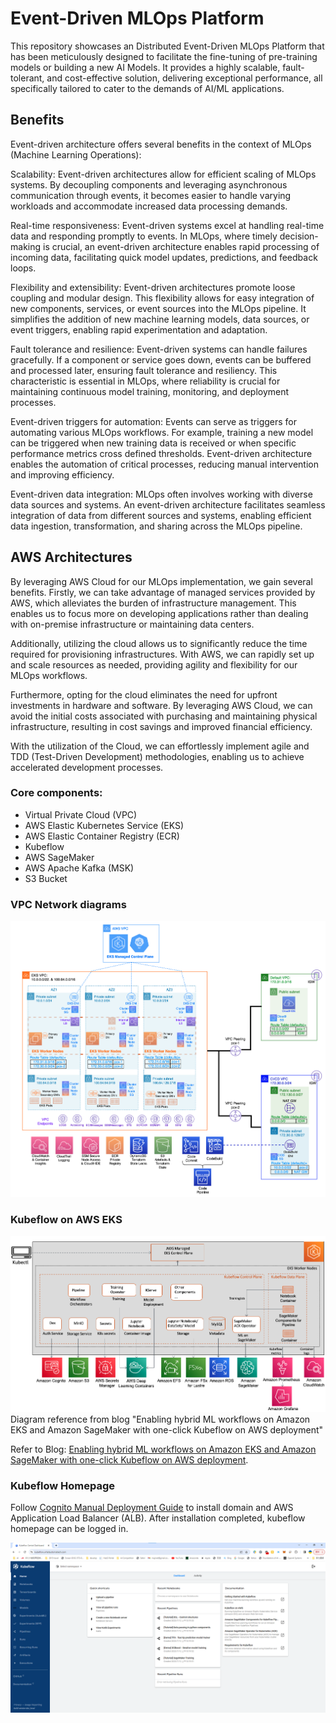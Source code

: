 # Event-Driven MLOps Platform
This repository showcases an Distributed Event-Driven MLOps Platform that has been meticulously designed to facilitate the fine-tuning of pre-training models or building a new AI Models. It provides a highly scalable, fault-tolerant, and cost-effective solution, delivering exceptional performance, all specifically tailored to cater to the demands of AI/ML applications.

## Benefits

Event-driven architecture offers several benefits in the context of MLOps (Machine Learning Operations):

Scalability: Event-driven architectures allow for efficient scaling of MLOps systems. By decoupling components and leveraging asynchronous communication through events, it becomes easier to handle varying workloads and accommodate increased data processing demands.

Real-time responsiveness: Event-driven systems excel at handling real-time data and responding promptly to events. In MLOps, where timely decision-making is crucial, an event-driven architecture enables rapid processing of incoming data, facilitating quick model updates, predictions, and feedback loops.

Flexibility and extensibility: Event-driven architectures promote loose coupling and modular design. This flexibility allows for easy integration of new components, services, or event sources into the MLOps pipeline. It simplifies the addition of new machine learning models, data sources, or event triggers, enabling rapid experimentation and adaptation.

Fault tolerance and resilience: Event-driven systems can handle failures gracefully. If a component or service goes down, events can be buffered and processed later, ensuring fault tolerance and resiliency. This characteristic is essential in MLOps, where reliability is crucial for maintaining continuous model training, monitoring, and deployment processes.

Event-driven triggers for automation: Events can serve as triggers for automating various MLOps workflows. For example, training a new model can be triggered when new training data is received or when specific performance metrics cross defined thresholds. Event-driven architecture enables the automation of critical processes, reducing manual intervention and improving efficiency.

Event-driven data integration: MLOps often involves working with diverse data sources and systems. An event-driven architecture facilitates seamless integration of data from different sources and systems, enabling efficient data ingestion, transformation, and sharing across the MLOps pipeline.

## AWS Architectures
By leveraging AWS Cloud for our MLOps implementation, we gain several benefits. Firstly, we can take advantage of managed services provided by AWS, which alleviates the burden of infrastructure management. This enables us to focus more on developing applications rather than dealing with on-premise infrastructure or maintaining data centers.

Additionally, utilizing the cloud allows us to significantly reduce the time required for provisioning infrastructures. With AWS, we can rapidly set up and scale resources as needed, providing agility and flexibility for our MLOps workflows.

Furthermore, opting for the cloud eliminates the need for upfront investments in hardware and software. By leveraging AWS Cloud, we can avoid the initial costs associated with purchasing and maintaining physical infrastructure, resulting in cost savings and improved financial efficiency.

With the utilization of the Cloud, we can effortlessly implement agile and TDD (Test-Driven Development) methodologies, enabling us to achieve accelerated development processes.

### Core components:
- Virtual Private Cloud (VPC)
- AWS Elastic Kubernetes Service (EKS)
- AWS Elastic Container Registry (ECR)
- Kubeflow
- AWS SageMaker
- AWS Apache Kafka (MSK)
- S3 Bucket

### VPC Network diagrams

![eks-arch.png](architecture/images/eks-arch.png)

### Kubeflow on AWS EKS

![kubeflow_on_eks.png](architecture/images/kubeflow_on_eks.png)
Diagram reference from blog "Enabling hybrid ML workflows on Amazon EKS and Amazon SageMaker with one-click Kubeflow on AWS deployment"

Refer to Blog: [Enabling hybrid ML workflows on Amazon EKS and Amazon SageMaker with one-click Kubeflow on AWS deployment](https://aws.amazon.com/tw/blogs/machine-learning/enabling-hybrid-ml-workflows-on-amazon-eks-and-amazon-sagemaker-with-one-click-kubeflow-on-aws-deployment/).

### Kubeflow Homepage
Follow [Cognito Manual Deployment Guide](https://awslabs.github.io/kubeflow-manifests/docs/deployment/cognito/manifest/guide/) to install domain and AWS Application Load Balancer (ALB). After installation completed, kubeflow homepage can be logged in.

![kubeflow_main.png](architecture/images/kubeflow_main.png)
